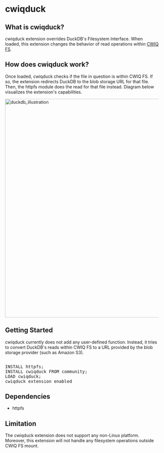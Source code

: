 # cwiqduck

## What is cwiqduck?
cwiqduck extension overrides DuckDB's Filesystem Interface. When loaded, this extension changes the behavior of read operations within [CWIQ FS](https://www.codewilling.com/product/cwiq-fs/).

## How does cwiqduck work?
Once loaded, cwiqduck checks if the file in question is within CWIQ FS. If so, the extension redirects DuckDB to the blob storage URL for that file. Then, the httpfs module does the read for that file instead. Diagram below visualizes the extension's capabilities.

<img width="1238" height="715" alt="duckdb_illustration" src="https://github.com/user-attachments/assets/4ca55517-d811-45be-849e-84251856e559" />

## Getting Started
cwiqduck currently does not add any user-defined function. Instead, it tries to convert DuckDB's reads within CWIQ FS to a URL provided by the blob storage provider (such as Amazon S3).

<pre> 
INSTALL httpfs;
INSTALL cwiqduck FROM community;
LOAD cwiqduck;
cwiqduck extension enabled
</pre>

## Dependencies
- httpfs

## Limitation
The cwiqduck extension does not support any non-Linux platform. Moreover, this extension will not handle any filesystem operations outside CWIQ FS mount.
